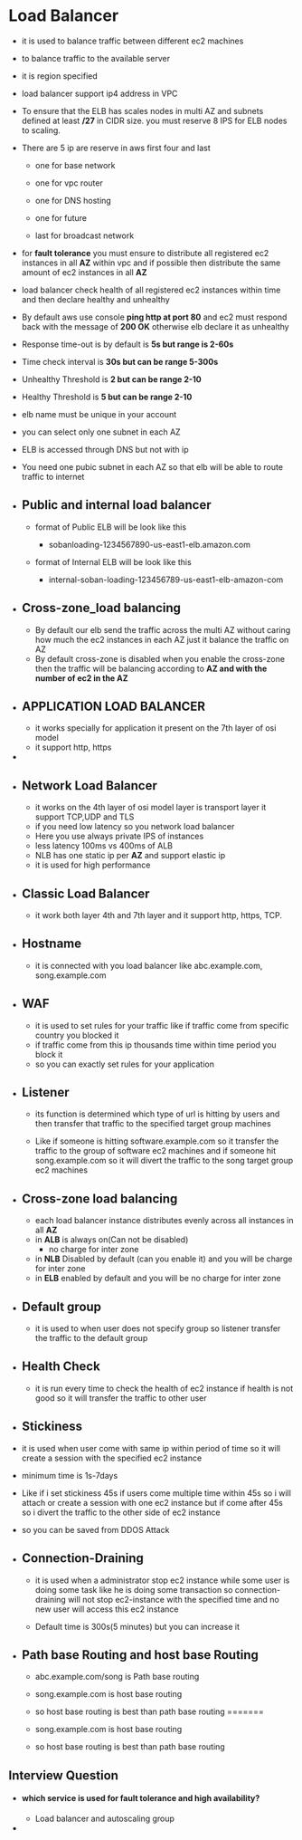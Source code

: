 # Load Balancer

- it is used to balance traffic between different ec2 machines

- to balance traffic to the available server

- it is region specified 

- load balancer support ip4  address in VPC

- To ensure that the ELB has scales nodes in multi AZ and subnets defined at least **/27** in CIDR size. you must reserve 8 IPS for ELB nodes to scaling.

- There are 5 ip are reserve in aws  first four and last

  - one for base network

  - one for vpc router

  - one for DNS hosting

  - one for  future

  - last for broadcast network

    

- for **fault tolerance** you must ensure to distribute all registered ec2 instances in all **AZ** within vpc and if possible then distribute the same amount of ec2 instances in all **AZ** 

- load balancer check health of all registered ec2 instances within time and then declare healthy and unhealthy

- By default aws use  console **ping http at port 80** and ec2 must respond back with the message of **200 OK** otherwise elb declare it as unhealthy

- Response time-out is by default is **5s but range is 2-60s**

- Time check interval is **30s but can be range 5-300s**

- Unhealthy Threshold is **2 but can be range 2-10**

- Healthy Threshold is **5 but can be range 2-10**

- elb name must be unique in your account

- you can select only one subnet in each AZ

- ELB is accessed through DNS but not with ip

- You need one pubic subnet in each AZ so that elb will be able to route traffic to internet

- ## Public and internal load balancer 

  - format of Public ELB will be look like this

    - sobanloading-1234567890-us-east1-elb.amazon.com
  - format of Internal ELB will be look like this
    - internal-soban-loading-123456789-us-east1-elb-amazon-com

- ## Cross-zone_load balancing

  -  By default our elb send the traffic across the multi AZ without caring how much the ec2 instances in each AZ just it balance the traffic on AZ 
  - By default cross-zone is disabled  when you enable the cross-zone then the traffic will be balancing according to **AZ and with the number of ec2 in  the AZ**

- ## APPLICATION LOAD BALANCER

  - it works specially for application it present on the 7th layer of osi model
  - it support http, https

- 

- ## Network Load Balancer

  - it works on the 4th layer of osi model layer is transport layer it support TCP,UDP and TLS
  - if you need low latency so you network load balancer
  - Here you use always private IPS of instances
  - less latency 100ms vs 400ms of ALB
  - NLB has one static ip per **AZ** and support elastic ip 
  - it is used for high performance

- ## Classic Load Balancer

  - it work both layer 4th and 7th layer and it support http, https, TCP.

- ## Hostname

  - it is connected with you load balancer like abc.example.com, song.example.com

    

- ## WAF

  - it is used to set rules for your traffic like if traffic come from specific country you blocked it 
  - if traffic come from this ip thousands time within time period you block it
  - so you can exactly set rules for your application

- ## Listener

  - its function is determined which type of url is hitting by users and then transfer that traffic to the specified target group machines

  - Like if someone is hitting software.example.com so it transfer the traffic to the group of software ec2 machines and if someone hit song.example.com so it will divert the traffic to the song target group ec2 machines

    

- ## Cross-zone load balancing

  - each load balancer instance distributes evenly across all instances in all **AZ**
  - in **ALB** is always on(Can not be disabled)
    - no charge for inter zone
  - in **NLB** Disabled by default (can you enable it) and you will be charge for inter zone
  - in **ELB** enabled by default  and you will be no charge for inter zone
- ## Default group

  - it is used to when user does not specify group so listener transfer the traffic to the default group

- ## Health Check

  - it is run every time to check the health of ec2 instance if health is not good so it will transfer the traffic to other user

-  ## Stickiness

  - it is used when user come with same ip within period of time so it will create a session with the specified ec2 instance 
  - minimum time is 1s-7days
  - Like if i set stickiness 45s if users come multiple time within 45s so i will attach or create a session with one ec2 instance but if come after 45s so i divert the traffic to the other side of ec2 instance
  - so you can be saved from DDOS Attack

- ## Connection-Draining

  - it is used when a administrator stop ec2 instance while some user is doing some task like he is doing some transaction so connection-draining will not stop ec2-instance with the specified time and no new user will access this ec2 instance

  - Default time is 300s(5 minutes) but you can increase it 

    

- ## Path base Routing and host base Routing

  - abc.example.com/song is Path base routing 
  - song.example.com is host base routing 
  - so host base routing is best than path base routing
  =======

  - song.example.com is host base routing 
  
  - so host base routing is best than path base routing
  
    

## Interview Question

- #### which service is used for fault tolerance and high availability?

  - Load balancer and  autoscaling group

- 

